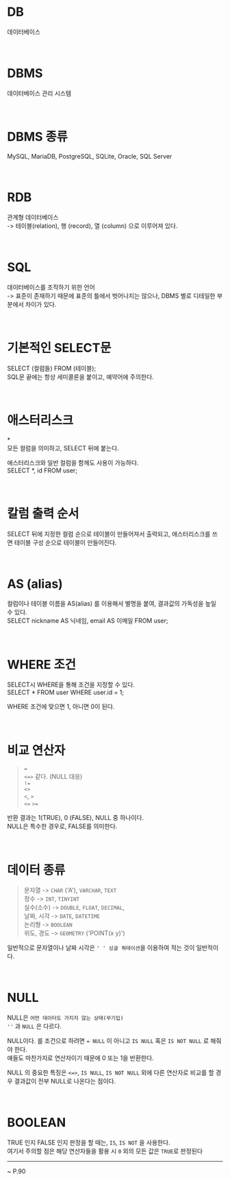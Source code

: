 DB
=
데이터베이스

<br>

DBMS
=
데이터베이스 관리 시스템  

<br>

DBMS 종류
=
MySQL, MariaDB, PostgreSQL, SQLite, Oracle, SQL Server

<br>

RDB
=
관계형 데이터베이스  
-> 테이블(relation), 행 (record), 열 (column) 으로 이루어져 있다.

<br>

SQL
=
데이터베이스를 조작하기 위한 언어  
-> 표준이 존재하기 때문에 표준의 틀에서 벗어나지는 않으나, DBMS 별로 디테일한 부분에서 차이가 있다.

<br>

기본적인 SELECT문  
=
SELECT (컬럼들) FROM (테이블);  
SQL문 끝에는 항상 세미콜론을 붙이고, 예약어에 주의한다.

<br>

애스터리스크
=
\*  
모든 컬럼을 의미하고, SELECT 뒤에 붙는다.

애스터리스크와 일반 컬럼을 함께도 사용이 가능하다.  
SELECT *, id FROM user;

<br>

칼럼 출력 순서
=
SELECT 뒤에 지정한 컬럼 순으로 테이블이 만들어져서 출력되고, 애스터리스크를 쓰면 테이블 구성 순으로 테이블이 만들어진다.

<br>

AS (alias)
=
컬럼이나 테이블 이름을 AS(alias) 를 이용해서 별명을 붙여, 결과값의 가독성을 높일 수 있다.  
SELECT nickname AS 닉네임, email AS 이메일 FROM user;

<br>

WHERE 조건
=
SELECT시 WHERE을 통해 조건을 지정할 수 있다.  
SELECT * FROM user WHERE user.id = 1;

WHERE 조건에 맞으면 1, 아니면 0이 된다.

<br>

비교 연산자
=
> `=`  
`<=>` 같다. (NULL 대응)  
`!=`   
`<>`  
`<`, `>`  
`<=` `>=`

반환 결과는 1(TRUE), 0 (FALSE), NULL 중 하나이다.  
NULL은 특수한 경우로, FALSE를 의미한다.

<br>

데이터 종류
=
> 문자열 -> `CHAR` ('A'), `VARCHAR`, `TEXT`  
정수 -> `INT`, `TINYINT`  
실수(소수) -> `DOUBLE`, `FLOAT`, `DECIMAL`,  
날짜, 시각 -> `DATE`, `DATETIME`  
논리형 -> `BOOLEAN`  
위도, 경도 -> `GEOMETRY` ('POINT(x y)')

일반적으로 문자열이나 날짜 시각은 `' ' 싱글 쿼테이션`을 이용하여 적는 것이 일반적이다.

<br>

NULL
=
NULL은 `어떤 데이터도 가지지 않는 상태(무기입)`  
`''` 과 `NULL` 은 다르다.

NULL이다. 를 조건으로 하려면 `= NULL` 이 아니고 `IS NULL` 혹은 `IS NOT NULL` 로 해줘야 한다.  
얘들도 마찬가지로 연산자이기 때문에 0 또는 1을 반환한다.

NULL 의 중요한 특징은 `<=>`, `IS NULL`, `IS NOT NULL` 외에 다른 연산자로 비교를 할 경우 결과값이 전부 NULL로 나온다는 점이다.

<br>

BOOLEAN
=
TRUE 인지 FALSE 인지 판정을 할 때는, `IS`, `IS NOT` 을 사용한다.  
여기서 주의할 점은 해당 연산자들을 활용 시 `0` 외의 모든 값은 `TRUE`로 판정된다

---

~ P.90